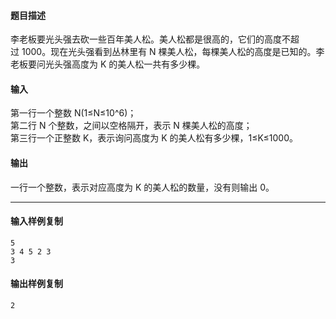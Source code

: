 #### 题目描述

李老板要光头强去砍一些百年美人松。美人松都是很高的，它们的高度不超过 1000。现在光头强看到丛林里有 N 棵美人松，每棵美人松的高度是已知的。李老板要问光头强高度为 K 的美人松一共有多少棵。

#### 输入

第一行一个整数 N(1≤N≤10^6)；  
第二行 N 个整数，之间以空格隔开，表示 N 棵美人松的高度；  
第三行一个正整数 K，表示询问高度为 K 的美人松有多少棵，1≤K≤1000。  

#### 输出

一行一个整数，表示对应高度为 K 的美人松的数量，没有则输出 0。  

___

#### 输入样例复制

```
5
3 4 5 2 3
3
```

#### 输出样例复制

```
2
```